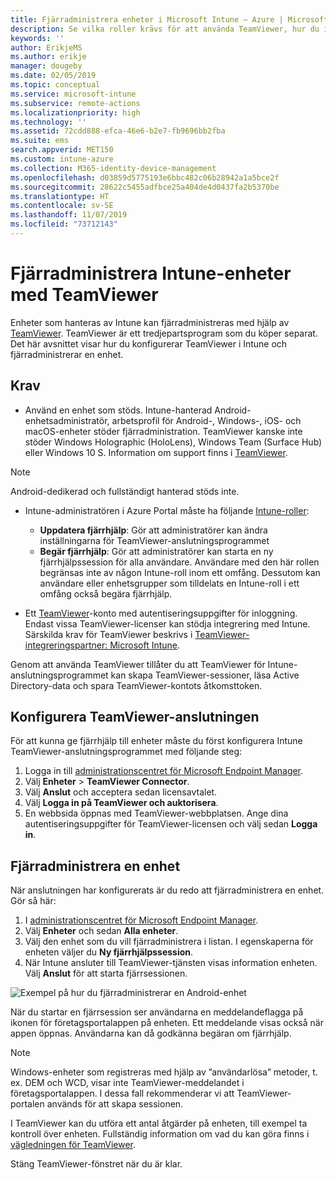 ```yaml
---
title: Fjärradministrera enheter i Microsoft Intune – Azure | Microsoft Docs
description: Se vilka roller krävs för att använda TeamViewer, hur du installerar TeamViewer-anslutningsprogrammet och stegvisa anvisningar för hur du fjärradministrerar enheter med Microsoft Intune i Azure Portal
keywords: ''
author: ErikjeMS
ms.author: erikje
manager: dougeby
ms.date: 02/05/2019
ms.topic: conceptual
ms.service: microsoft-intune
ms.subservice: remote-actions
ms.localizationpriority: high
ms.technology: ''
ms.assetid: 72cdd888-efca-46e6-b2e7-fb9696bb2fba
ms.suite: ems
search.appverid: MET150
ms.custom: intune-azure
ms.collection: M365-identity-device-management
ms.openlocfilehash: d03859d5775193e6bbc482c06b28942a1a5bce2f
ms.sourcegitcommit: 28622c5455adfbce25a404de4d0437fa2b5370be
ms.translationtype: HT
ms.contentlocale: sv-SE
ms.lasthandoff: 11/07/2019
ms.locfileid: "73712143"
---
```

# <a name="use-teamviewer-to-remotely-administer-intune-devices"></a>Fjärradministrera Intune-enheter med TeamViewer

Enheter som hanteras av Intune kan fjärradministreras med hjälp av [TeamViewer](https://www.teamviewer.com). TeamViewer är ett tredjepartsprogram som du köper separat. Det här avsnittet visar hur du konfigurerar TeamViewer i Intune och fjärradministrerar en enhet. 

## <a name="prerequisites"></a>Krav

- Använd en enhet som stöds. Intune-hanterad Android-enhetsadministratör, arbetsprofil för Android-, Windows-, iOS- och macOS-enheter stöder fjärradministration. TeamViewer kanske inte stöder Windows Holographic (HoloLens), Windows Team (Surface Hub) eller Windows 10 S. Information om support finns i [TeamViewer](https://www.teamviewer.com).

> [!NOTE]
> Android-dedikerad och fullständigt hanterad stöds inte.

- Intune-administratören i Azure Portal måste ha följande [Intune-roller](../fundamentals/role-based-access-control.md):  

  - **Uppdatera fjärrhjälp**: Gör att administratörer kan ändra inställningarna för TeamViewer-anslutningsprogrammet
  - **Begär fjärrhjälp**: Gör att administratörer kan starta en ny fjärrhjälpssession för alla användare. Användare med den här rollen begränsas inte av någon Intune-roll inom ett omfång. Dessutom kan användare eller enhetsgrupper som tilldelats en Intune-roll i ett omfång också begära fjärrhjälp. 

- Ett [TeamViewer](https://www.teamviewer.com)-konto med autentiseringsuppgifter för inloggning. Endast vissa TeamViewer-licenser kan stödja integrering med Intune. Särskilda krav för TeamViewer beskrivs i [TeamViewer-integreringspartner: Microsoft Intune](https://www.teamviewer.com/integrations/microsoft-intune/).

Genom att använda TeamViewer tillåter du att TeamViewer för Intune-anslutningsprogrammet kan skapa TeamViewer-sessioner, läsa Active Directory-data och spara TeamViewer-kontots åtkomsttoken.

## <a name="configure-the-teamviewer-connector"></a>Konfigurera TeamViewer-anslutningen

För att kunna ge fjärrhjälp till enheter måste du först konfigurera Intune TeamViewer-anslutningsprogrammet med följande steg:

1. Logga in till [administrationscentret för Microsoft Endpoint Manager](https://go.microsoft.com/fwlink/?linkid=2109431).
2. Välj **Enheter** > **TeamViewer Connector**.
3. Välj **Anslut** och acceptera sedan licensavtalet.
4. Välj **Logga in på TeamViewer och auktorisera**.
5. En webbsida öppnas med TeamViewer-webbplatsen. Ange dina autentiseringsuppgifter för TeamViewer-licensen och välj sedan **Logga in**.

## <a name="remotely-administer-a-device"></a>Fjärradministrera en enhet

När anslutningen har konfigurerats är du redo att fjärradministrera en enhet. Gör så här: 

1. I [administrationscentret för Microsoft Endpoint Manager](https://go.microsoft.com/fwlink/?linkid=2109431).
2. Välj **Enheter** och sedan **Alla enheter**.
3. Välj den enhet som du vill fjärradministrera i listan. I egenskaperna för enheten väljer du **Ny fjärrhjälpssession**.
4. När Intune ansluter till TeamViewer-tjänsten visas information enheten. Välj **Anslut** för att starta fjärrsessionen.

![Exempel på hur du fjärradministrerar en Android-enhet](./media/teamviewer-support/android-teamviewer.png)

När du startar en fjärrsession ser användarna en meddelandeflagga på ikonen för företagsportalappen på enheten. Ett meddelande visas också när appen öppnas. Användarna kan då godkänna begäran om fjärrhjälp.

> [!NOTE]
> Windows-enheter som registreras med hjälp av ”användarlösa” metoder, t. ex. DEM och WCD, visar inte TeamViewer-meddelandet i företagsportalappen. I dessa fall rekommenderar vi att TeamViewer-portalen används för att skapa sessionen.

I TeamViewer kan du utföra ett antal åtgärder på enheten, till exempel ta kontroll över enheten. Fullständig information om vad du kan göra finns i [vägledningen för TeamViewer](https://www.teamviewer.com/support/documents/).

Stäng TeamViewer-fönstret när du är klar.
